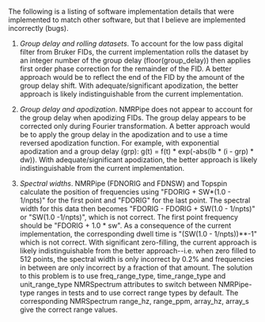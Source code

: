 The following is a listing of software implementation details that were 
implemented to match other software, but that I believe are implemented
incorrectly (bugs).

1. *Group delay and rolling datasets*. To account for the low pass digital 
   filter from Bruker FIDs, the current implementation rolls the dataset by
   an integer number of the group delay (floor(group_delay)) then applies 
   first order phase correction for the remainder of the FID. A better 
   approach would be to reflect the end of the FID by the amount of the group 
   delay shift. With adequate/significant apodization, the better approach
   is likely indistinguishable from the current implementation.

2. *Group delay and apodization*. NMRPipe does not appear to account for the
   group delay when apodizing FIDs. The group delay appears to be corrected only
   during Fourier transformation. A better approach would be to apply the
   group delay in the apodization and to use a time reversed apodization 
   function. For example, with exponential apodization and a group delay (grp):
   g(t) = f(t) * exp(-abs(lb * (i - grp) * dw)). With adequate/significant 
   apodization, the better approach is likely indistinguishable from the 
   current implementation.

3. *Spectral widths*. NMRPipe (FDNORIG and FDNSW) and Topspin calculate
   the position of frequencies using "FDORIG + SW*(1.0 - 1/npts)" for the first
   point and "FDORIG" for the last point. The spectral width for this data then
   becomes "FDORIG - FDORIG + SW(1.0 - 1/npts)" or "SW(1.0 -1/npts)", which is
   not correct. The first point frequency should be "FDORIG + 1.0 * sw". As a 
   consequence of the current implementation, the corresponding dwell time is 
   "(SW(1.0 - 1/npts))**-1" which is not correct. With significant 
   zero-filling, the current approach is likely indistinguishable from the 
   better approach--i.e. when zero filled to 512 points, the spectral width
   is only incorrect by 0.2% and frequencies in between are only incorrect by
   a fraction of that amount. The solution to this problem is to use
   freq_range_type, time_range_type and unit_range_type NMRSpectrum attributes
   to switch between NMRPipe-type ranges in tests and to use correct range
   types by default. The corresponding NMRSpectrum range_hz, 
   range_ppm, array_hz, array_s give the correct range values.
